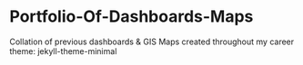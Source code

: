 # Portfolio-Of-Dashboards-Maps
Collation of previous dashboards &amp; GIS Maps created throughout my career
theme: jekyll-theme-minimal
